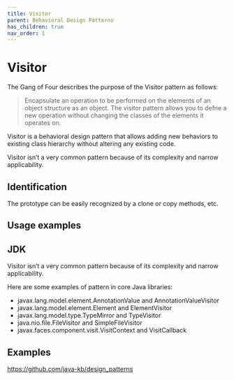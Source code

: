 ```yaml
---
title: Visitor
parent: Behavioral Design Patterns
has_children: true
nav_order: 1
---
```


# Visitor
The Gang of Four describes the purpose of the Visitor pattern as follows:

> Encapsulate an operation to be performed on the elements of an object structure as an object. 
> The visitor pattern allows you to defne a new operation without changing the classes of the 
> elements it operates on.

Visitor is a behavioral design pattern that allows adding new behaviors to existing class hierarchy without altering any existing code.

Visitor isn’t a very common pattern because of its complexity and narrow applicability.

## Identification
The prototype can be easily recognized by a clone or copy methods, etc.

## Usage examples
## JDK
Visitor isn’t a very common pattern because of its complexity and narrow applicability.

Here are some examples of pattern in core Java libraries:

* javax.lang.model.element.AnnotationValue and AnnotationValueVisitor
* javax.lang.model.element.Element and ElementVisitor
* javax.lang.model.type.TypeMirror and TypeVisitor
* java.nio.file.FileVisitor and SimpleFileVisitor
* javax.faces.component.visit.VisitContext and VisitCallback

## Examples
https://github.com/java-kb/design_patterns